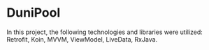 # DuniPool
In this project, the following technologies and libraries were utilized: Retrofit, Koin, MVVM, ViewModel, LiveData, RxJava.
